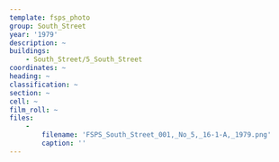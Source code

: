 ```yaml
---
template: fsps_photo
group: South_Street
year: '1979'
description: ~
buildings:
    - South_Street/5_South_Street
coordinates: ~
heading: ~
classification: ~
section: ~
cell: ~
film_roll: ~
files:
    -
        filename: 'FSPS_South_Street_001,_No_5,_16-1-A,_1979.png'
        caption: ''
---
```

